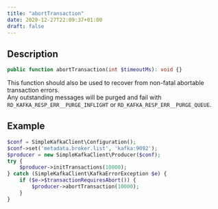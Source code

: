 ```yaml
---
title: "abortTransaction"
date: 2020-12-27T22:09:37+01:00
draft: false
---
```

## Description
```php
public function abortTransaction(int $timeoutMs): void {}
```
This function should also be used to recover from non-fatal abortable transaction errors.  
Any outstanding messages will be purged and fail with `RD_KAFKA_RESP_ERR__PURGE_INFLIGHT` or `RD_KAFKA_RESP_ERR__PURGE_QUEUE`.
## Example
```php
$conf = SimpleKafkaClient\Configuration();
$conf->set('metadata.broker.list', 'kafka:9092');
$producer = new SimpleKafkaClient\Producer($conf);
try {
    $producer->initTransactions(10000);
} catch (SimpleKafkaClient\KafkaErrorException $e) {
    if ($e->$transactionRequiresAbort()) {
        $producer->abortTransaction(10000);
    }
}
```